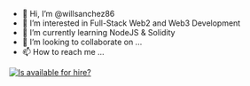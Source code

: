 - 👋 Hi, I’m @willsanchez86
- 👀 I’m interested in Full-Stack Web2 and Web3 Development
- 🌱 I’m currently learning NodeJS & Solidity
- 💞️ I’m looking to collaborate on ...
- 📫 How to reach me ...

[![Is <username> available for hire?](http://hireable.me/<username>)](http://hireable.me/p/<username>)


<!---
willsanchez86/willsanchez86 is a ✨ special ✨ repository because its `README.md` (this file) appears on your GitHub profile.
You can click the Preview link to take a look at your changes.
--->
